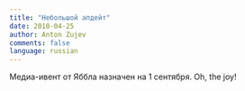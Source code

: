 ```yaml
---
title: "Небольшой апдейт"
date: 2010-04-25
author: Anton Zujev
comments: false
language: russian
---
```


Медиа-ивент от Яббла назначен на 1 сентября. Oh, the joy!